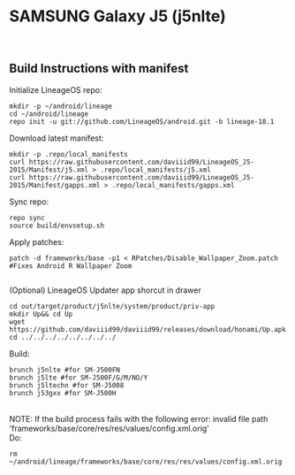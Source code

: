 # SAMSUNG Galaxy J5 (j5nlte)
<br/>

## Build Instructions with manifest

Initialize LineageOS repo:
```
mkdir -p ~/android/lineage
cd ~/android/lineage
repo init -u git://github.com/LineageOS/android.git -b lineage-18.1
```

Download latest manifest:
```
mkdir -p .repo/local_manifests
curl https://raw.githubusercontent.com/daviiid99/LineageOS_J5-2015/Manifest/j5.xml > .repo/local_manifests/j5.xml
curl https://raw.githubusercontent.com/daviiid99/LineageOS_J5-2015/Manifest/gapps.xml > .repo/local_manifests/gapps.xml

```
Sync repo:
```
repo sync
source build/envsetup.sh
```

Apply patches:
```
patch -d frameworks/base -p1 < RPatches/Disable_Wallpaper_Zoom.patch #Fixes Android R Wallpaper Zoom
 
 ```
 
(Optional) LineageOS Updater app shorcut in drawer
```
cd out/target/product/j5nlte/system/product/priv-app
mkdir Up&& cd Up
wget https://github.com/daviiid99/daviiid99/releases/download/honami/Up.apk
cd ../../../../../../../../
```

Build:
```
brunch j5nlte #for SM-J500FN
brunch j5lte #for SM-J500F/G/M/NO/Y
brunch j5ltechn #for SM-J5008
brunch j53gxx #for SM-J500H
```

<br/>
NOTE: If the build process fails with the following error: 
invalid file path 'frameworks/base/core/res/res/values/config.xml.orig'
<br/>Do:

```
rm ~/android/lineage/frameworks/base/core/res/res/values/config.xml.orig
```
